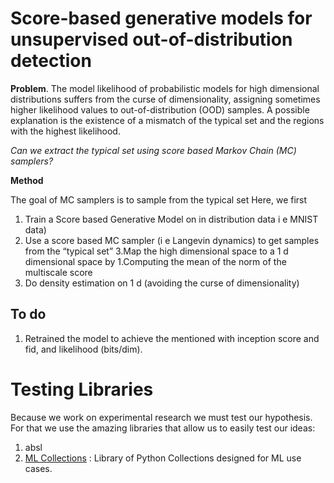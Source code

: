 # Score-based generative models for unsupervised out-of-distribution detection

**Problem**. The model likelihood of probabilistic models for high dimensional distributions suffers from the curse of
dimensionality, assigning sometimes higher likelihood values to out-of-distribution (OOD) samples. A possible
explanation is the existence of a mismatch of the typical set and the regions with the highest likelihood.


*Can we extract the typical set using score based Markov Chain (MC) samplers?*

**Method**

The goal of MC samplers is to sample from the typical set Here, we first
1. Train a Score based Generative Model on in distribution data i e MNIST data)
2. Use a score based MC sampler (i e Langevin dynamics) to get samples from the “typical set”
3.Map the high dimensional space to a 1 d dimensional space by
1.Computing the mean of the norm of the multiscale score
3. Do density estimation on 1 d (avoiding the curse of dimensionality)





## To do 

1. Retrained the model to achieve the mentioned with inception score and fid, and likelihood (bits/dim).





# Testing Libraries

Because we work on experimental research we must test our hypothesis. 
For that we use the amazing libraries that allow us to easily test our ideas:

1. absl 
2. [ML Collections](https://github.com/google/ml_collections) : Library of Python Collections designed for ML use cases.